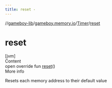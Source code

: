 ```yaml
---
title: reset -
---
```

//[gameboy-lib](../../index.md)/[gameboy.memory.io](../index.md)/[Timer](index.md)/[reset](reset.md)



# reset  
[jvm]  
Content  
open override fun [reset](reset.md)()  
More info  


Resets each memory address to their default value

  



